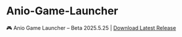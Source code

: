 # Anio-Game-Launcher
🎮 Anio Game Launcher – Beta 2025.5.25 | [Download Latest Release](https://github.com/yasin1771/Anio-Game-Luncher/releases/download/Anio_Game_Launcher_Beta_2025.5.25/Anio.Game.Luncher.-.Beta.2025.5.25.exe)
